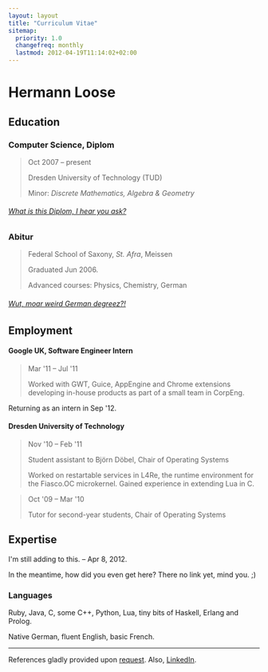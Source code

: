 ```yaml
---
layout: layout
title: "Curriculum Vitae"
sitemap:
  priority: 1.0
  changefreq: monthly
  lastmod: 2012-04-19T11:14:02+02:00
---
```

# Hermann Loose #

## Education ##

### Computer Science, Diplom ###

> Oct 2007 – present
>
> Dresden University of Technology (TUD)
>
> Minor: *Discrete Mathematics, Algebra & Geometry*

###### [What is this Diplom, I hear you ask?](http://en.wikipedia.org/wiki/Diplom#International_Comparison) ######

### Abitur ###

> Federal School of Saxony, *St. Afra*, Meissen
>
> Graduated Jun 2006.
>
> Advanced courses: Physics, Chemistry, German

###### [Wut, moar weird German degreez?!](http://en.wikipedia.org/wiki/Abitur#Equivalency) ######

## Employment ##

#### Google UK, Software Engineer Intern ####

> Mar '11 – Jul '11
>
> Worked with GWT, Guice, AppEngine and Chrome extensions developing in-house
> products as part of a small team in CorpEng.

Returning as an intern in Sep '12.

#### Dresden University of Technology

> Nov '10 – Feb '11
>
> Student assistant to Björn Döbel, Chair of Operating Systems
>
> Worked on restartable services in L4Re, the runtime environment for the
> Fiasco.OC microkernel. Gained experience in extending Lua in C.

> Oct '09 – Mar '10
>
> Tutor for second-year students, Chair of Operating Systems

## Expertise ##

I'm still adding to this. – Apr 8, 2012.

In the meantime, how did you even get here? There no link yet, mind you. ;)

### Languages ###

Ruby, Java, C, some C++, Python, Lua, tiny bits of Haskell, Erlang and Prolog.

Native German, fluent English, basic French.

---

References gladly provided upon [request](http://www.google.com/recaptcha/mailhide/d?k=0157UIhs64_DGqRB7T71cuDQ==&c=jsltL32c5672-_5bbSFu7i9lA-rqJdel1qh3qFW82Xg=). Also, [LinkedIn](http://www.linkedin.com/in/hermannloose/en).
